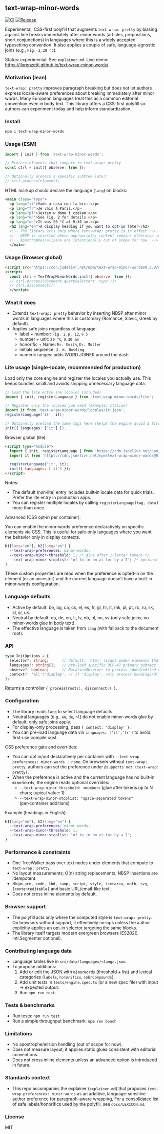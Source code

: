 ## text-wrap-minor-words

[![CI](https://github.com/jlorenzetti/text-wrap-minor-words/actions/workflows/ci.yml/badge.svg)](https://github.com/jlorenzetti/text-wrap-minor-words/actions/workflows/ci.yml)
[![Release](https://img.shields.io/github/v/release/jlorenzetti/text-wrap-minor-words)](https://github.com/jlorenzetti/text-wrap-minor-words/releases)

Experimental, CSS-first polyfill that augments `text-wrap: pretty` by biasing against line breaks immediately after minor words (articles, prepositions, short conjunctions) in languages where this is a widely accepted typesetting convention. It also applies a couple of safe, language-agnostic joins (e.g., `Fig. 2`, `20 °C`).

Status: experimental. See `explainer.md`. Live demo: https://jlorenzetti.github.io/text-wrap-minor-words/

### Motivation (lean)

`text-wrap: pretty` improves paragraph breaking but does not let authors express locale-aware preferences about breaking immediately after minor words. Many European languages treat this as a common editorial convention even in body text. This library offers a CSS-first polyfill so authors can experiment today and help inform standardization.

### Install

```bash
npm i text-wrap-minor-words
```

### Usage (ESM)

```ts
import { init } from 'text-wrap-minor-words';

// Process elements that compute to text-wrap: pretty
const ctrl = init({ observe: true });

// Optionally process a specific subtree later:
// ctrl.process(element);
```

HTML markup should declare the language (`lang`) on blocks:

```html
<main class="typo">
  <p lang="it">Vado a casa con la bici.</p>
  <p lang="fr">Je vais à Paris.</p>
  <p lang="pl">Jestem w domu i czekam.</p>
  <p lang="en">See Fig. 2 for details.</p>
  <p lang="en">It was 20 °C at 9:30 am.</p>
  <h2 lang="en">A display heading if you want to opt-in later</h2>
  <!-- The library acts only where text-wrap: pretty is in effect -->
  <!-- NBSP is inserted where appropriate; content remains otherwise intact. -->
  <!-- Apostrophes/elision are intentionally out of scope for now. -->
  </main>
```

### Usage (Browser global)

```html
<script src="https://cdn.jsdelivr.net/npm/text-wrap-minor-words@0.3.0/dist/index.global.js"></script>
<script>
  const ctrl = TextWrapMinorWords.init({ observe: true });
  // ctrl.process(document.querySelector('.typo'));
  // ctrl.disconnect();
  </script>
```

### What it does

- Extends `text-wrap: pretty` behavior by inserting NBSP after minor words in languages where this is customary (Romance, Slavic, Greek by default).
- Applies safe joins regardless of language:
  - label + number: `Fig. 2`, `p. 12`, `§ 5`
  - number + unit: `20 °C`, `9:30 am`
  - honorific + Name: `Mr. Smith`, `Dr. Müller`
  - initials sequence: `J. K. Rowling`
  - numeric ranges: adds WORD JOINER around the dash

### Lite usage (single‑locale, recommended for production)

Load only the core engine and register the locales you actually use. This keeps bundles small and avoids shipping unnecessary language data.

```ts
// Load the lite entry (no locales included)
import { init, registerLanguage } from 'text-wrap-minor-words/lite';

// Register only the locales you need (example: Italian)
import it from 'text-wrap-minor-words/locales/it.json';
registerLanguage('it', it);

// Optionally preload the same tags here (helps the engine avoid a first lookup)
init({ languages: ['it'] });
```

Browser global (lite):

```html
<script type="module">
  import { init, registerLanguage } from 'https://cdn.jsdelivr.net/npm/text-wrap-minor-words@0.3.0/dist/lite.mjs';
  import it from 'https://cdn.jsdelivr.net/npm/text-wrap-minor-words@0.3.0/src/data/languages/it.json' assert { type: 'json' };

  registerLanguage('it', it);
  init({ languages: ['it'] });
</script>
```

Notes:
- The default (non‑lite) entry includes built‑in locale data for quick trials. Prefer the lite entry in production apps.
- You can register multiple locales by calling `registerLanguage(tag, data)` more than once.

Advanced (CSS opt‑in per container):

You can enable the minor‑words preference declaratively on specific elements via CSS. This is useful for safe‑only languages where you want the behavior only in display contexts.

```css
h1[lang="en"], h2[lang="en"] {
  --text-wrap-preferences: minor-words;
  --text-wrap-minor-threshold: 1; /* glue after 1‑letter tokens */
  --text-wrap-minor-stoplist: "of to in on at for by a I"; /* optional additions */
}
```

These custom properties are read when the preference is opted‑in on the element (or an ancestor) and the current language doesn’t have a built‑in minor‑words configuration.

### Language defaults

- Active by default: be, bg, ca, cs, el, es, fr, gl, hr, it, mk, pl, pt, ro, ru, sk, sl, sr, uk.
- Neutral by default: da, de, en, lt, lv, nb, nl, nn, sv (only safe joins; no minor-words glue in body text).
- The effective language is taken from `lang` (with fallback to the document root).

### API

```ts
type InitOptions = {
  selector?: string;      // default: 'html' (scans under elements that compute to text-wrap: pretty)
  languages?: string[];   // pre-load specific BCP-47 primary subtags (e.g., ['it','en'])
  observe?: boolean;      // MutationObserver to process added/edited content
  context?: 'all'|'display'; // if 'display', only process headings/DT
};
```

Returns a controller `{ process(root?), disconnect() }`.

### Configuration

- The library reads `lang` to select language defaults.
- Neutral languages (e.g., `en`, `de`, `nl`) do not enable minor-words glue by default; only safe joins apply.
- For display-only processing, pass `{ context: 'display' }`.
- You can pre-load language data via `languages: ['it','fr']` to avoid first-use compile cost.

CSS preference gate and overrides:

- You can opt in/out declaratively per container with `--text-wrap-preferences: minor-words | none`. On browsers without `text-wrap: pretty`, authors can set the preference under `@supports not (text-wrap: pretty)`.
- When the preference is active and the current language has no built‑in `minorWords`, the engine reads optional overrides:
  - `--text-wrap-minor-threshold: <number>` (glue after tokens up to N chars; typical value: 1)
  - `--text-wrap-minor-stoplist: "space-separated tokens"` (per‑container additions)

Example (headings in English):

```css
h1[lang="en"], h2[lang="en"] {
  --text-wrap-preferences: minor-words;
  --text-wrap-minor-threshold: 1;
  --text-wrap-minor-stoplist: "of to in on at for by a I";
}
```

### Performance & constraints

- One TreeWalker pass over text nodes under elements that compute to `text-wrap: pretty`.
- No layout measurements; O(n) string replacements; NBSP insertions are idempotent.
- Skips `pre, code, kbd, samp, script, style, textarea, math, svg, [contenteditable]` and basic URL/email-like text.
- Does not cross inline elements by default.

### Browser support

- The polyfill acts only where the computed style is `text-wrap: pretty`. On browsers without support, it effectively no-ops unless the author explicitly applies an opt-in selector targeting the same blocks.
- The library itself targets modern evergreen browsers (ES2020, Intl.Segmenter optional).

### Contributing language data

- Language tables live in `src/data/languages/<lang>.json`.
- To propose additions:
  1. Add or edit the JSON with `minorWords` (threshold + list) and lexical categories (`labels`, `honorifics`, `abbrCompounds`).
  2. Add unit tests in `tests/engine.spec.ts` (or a new spec file) with input → expected output.
  3. Run `npm run test`.

### Tests & benchmarks

- Run tests: `npm run test`
- Run a simple throughput benchmark: `npm run bench`

### Limitations

- No apostrophe/elision handling (out of scope for now).
- Does not measure layout; it applies static glues consistent with editorial conventions.
- Does not cross inline elements unless an advanced option is introduced in future.

### Standards context

- This repo accompanies the explainer (`explainer.md`) that proposes `text-wrap-preferences: minor-words` as an additive, language-sensitive author preference for paragraph-aware wrapping.
  For a consolidated list of safe labels/honorifics used by the polyfill, see `docs/LEXICON.md`.

### License

MIT
